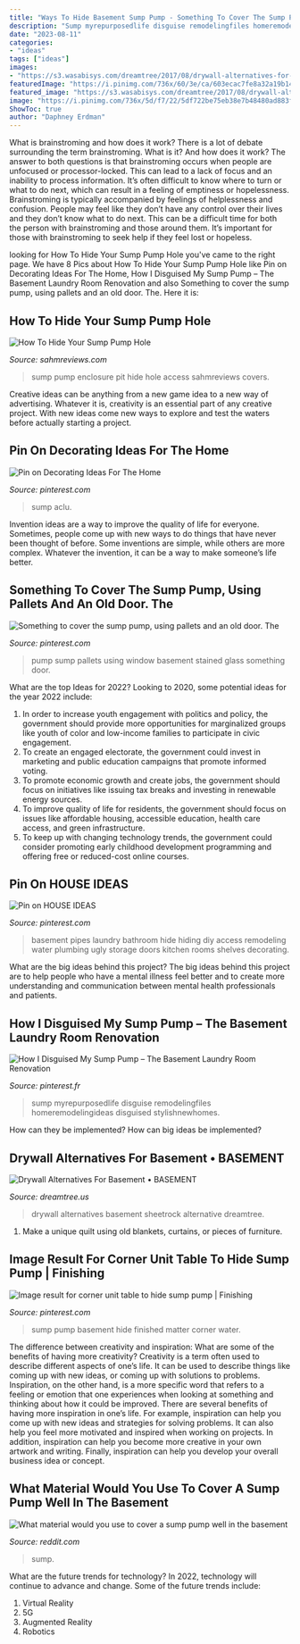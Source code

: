 ```yaml
---
title: "Ways To Hide Basement Sump Pump - Something To Cover The Sump Pump, Using Pallets And An Old Door. The"
description: "Sump myrepurposedlife disguise remodelingfiles homeremodelingideas disguised stylishnewhomes"
date: "2023-08-11"
categories:
- "ideas"
tags: ["ideas"]
images:
- "https://s3.wasabisys.com/dreamtree/2017/08/drywall-alternatives-for-basement.jpg"
featuredImage: "https://i.pinimg.com/736x/60/3e/ca/603ecac7fe8a32a19b141fe49cf71ba1.jpg"
featured_image: "https://s3.wasabisys.com/dreamtree/2017/08/drywall-alternatives-for-basement.jpg"
image: "https://i.pinimg.com/736x/5d/f7/22/5df722be75eb38e7b48480ad883ffbe2.jpg"
ShowToc: true
author: "Daphney Erdman"
---
```



What is brainstroming and how does it work?
There is a lot of debate surrounding the term brainstroming. What is it? And how does it work? The answer to both questions is that brainstroming occurs when people are unfocused or processor-locked. This can lead to a lack of focus and an inability to process information. It’s often difficult to know where to turn or what to do next, which can result in a feeling of emptiness or hopelessness.
Brainstroming is typically accompanied by feelings of helplessness and confusion. People may feel like they don’t have any control over their lives and they don’t know what to do next. This can be a difficult time for both the person with brainstroming and those around them. It’s important for those with brainstroming to seek help if they feel lost or hopeless.

	

		
looking for How To Hide Your Sump Pump Hole you've came to the right page. We have 8 Pics about How To Hide Your Sump Pump Hole like Pin on Decorating Ideas For The Home, How I Disguised My Sump Pump – The Basement Laundry Room Renovation and also Something to cover the sump pump, using pallets and an old door. The. Here it is:
		
    
## How To Hide Your Sump Pump Hole

<img loading=lazy src="http://www.sahmreviews.com/wp-content/uploads/2015/01/Sump-Pump-Stage-Removable-Section.jpg" onerror="this.onerror=null;this.src='https://tse3.mm.bing.net/th?id=OIP.bXonkVUlub9zBpTR3FdwPQHaEM&amp;pid=15.1';" alt="How To Hide Your Sump Pump Hole">

_Source: sahmreviews.com_

>sump pump enclosure pit hide hole access sahmreviews covers. 

	

Creative ideas can be anything from a new game idea to a new way of advertising. Whatever it is, creativity is an essential part of any creative project. With new ideas come new ways to explore and test the waters before actually starting a project.

    
## Pin On Decorating Ideas For The Home

<img loading=lazy src="https://i.pinimg.com/736x/5d/f7/22/5df722be75eb38e7b48480ad883ffbe2.jpg" onerror="this.onerror=null;this.src='https://tse2.mm.bing.net/th?id=OIP.K9uIPWdFmK4ycHvvhx6qiAHaLF&amp;pid=15.1';" alt="Pin on Decorating Ideas For The Home">

_Source: pinterest.com_

>sump aclu. 

	

Invention ideas are a way to improve the quality of life for everyone. Sometimes, people come up with new ways to do things that have never been thought of before. Some inventions are simple, while others are more complex. Whatever the invention, it can be a way to make someone’s life better.

    
## Something To Cover The Sump Pump, Using Pallets And An Old Door. The

<img loading=lazy src="https://s-media-cache-ak0.pinimg.com/736x/da/f8/7e/daf87e34fb4b12abd26687d350f43c9e.jpg" onerror="this.onerror=null;this.src='https://tse1.mm.bing.net/th?id=OIP.duH52Q9TKWye_8Cbh25BGwHaJ3&amp;pid=15.1';" alt="Something to cover the sump pump, using pallets and an old door. The">

_Source: pinterest.com_

>pump sump pallets using window basement stained glass something door. 

	

What are the top Ideas for 2022?
Looking to 2020, some potential ideas for the year 2022 include: 
1) In order to increase youth engagement with politics and policy, the government should provide more opportunities for marginalized groups like youth of color and low-income families to participate in civic engagement. 
2) To create an engaged electorate, the government could invest in marketing and public education campaigns that promote informed voting. 
3) To promote economic growth and create jobs, the government should focus on initiatives like issuing tax breaks and investing in renewable energy sources. 
4) To improve quality of life for residents, the government should focus on issues like affordable housing, accessible education, health care access, and green infrastructure. 
5) To keep up with changing technology trends, the government could consider promoting early childhood development programming and offering free or reduced-cost online courses.

    
## Pin On HOUSE IDEAS

<img loading=lazy src="https://i.pinimg.com/originals/93/91/a8/9391a8df66b49a33b6d4b937a41c16f4.jpg" onerror="this.onerror=null;this.src='https://tse3.mm.bing.net/th?id=OIP.H7q-JcRwkvHi_RbR1_u3eAAAAA&amp;pid=15.1';" alt="Pin on HOUSE IDEAS">

_Source: pinterest.com_

>basement pipes laundry bathroom hide hiding diy access remodeling water plumbing ugly storage doors kitchen rooms shelves decorating. 

	

What are the big ideas behind this project?
The big ideas behind this project are to help people who have a mental illness feel better and to create more understanding and communication between mental health professionals and patients.

    
## How I Disguised My Sump Pump – The Basement Laundry Room Renovation

<img loading=lazy src="https://i.pinimg.com/736x/60/3e/ca/603ecac7fe8a32a19b141fe49cf71ba1.jpg" onerror="this.onerror=null;this.src='https://tse1.mm.bing.net/th?id=OIP.perdFMRC-rhhaKNXravNtQHaOH&amp;pid=15.1';" alt="How I Disguised My Sump Pump – The Basement Laundry Room Renovation">

_Source: pinterest.fr_

>sump myrepurposedlife disguise remodelingfiles homeremodelingideas disguised stylishnewhomes. 

	

How can they be implemented?
How can big ideas be implemented?

    
## Drywall Alternatives For Basement • BASEMENT

<img loading=lazy src="https://s3.wasabisys.com/dreamtree/2017/08/drywall-alternatives-for-basement.jpg" onerror="this.onerror=null;this.src='https://tse4.mm.bing.net/th?id=OIP.vXspGOhiwQYIrt_drahRLQHaE2&amp;pid=15.1';" alt="Drywall Alternatives For Basement • BASEMENT">

_Source: dreamtree.us_

>drywall alternatives basement sheetrock alternative dreamtree. 

	

1. Make a unique quilt using old blankets, curtains, or pieces of furniture.

    
## Image Result For Corner Unit Table To Hide Sump Pump | Finishing

<img loading=lazy src="https://i.pinimg.com/originals/e4/6d/8d/e46d8d6f395adeb048954e7d5f163acf.jpg" onerror="this.onerror=null;this.src='https://tse1.mm.bing.net/th?id=OIP.dmR8WjXODBQiCgOlf7zahAAAAA&amp;pid=15.1';" alt="Image result for corner unit table to hide sump pump | Finishing">

_Source: pinterest.com_

>sump pump basement hide finished matter corner water. 

	

The difference between creativity and inspiration: What are some of the benefits of having more creativity?
Creativity is a term often used to describe different aspects of one’s life. It can be used to describe things like coming up with new ideas, or coming up with solutions to problems. Inspiration, on the other hand, is a more specific word that refers to a feeling or emotion that one experiences when looking at something and thinking about how it could be improved.
There are several benefits of having more inspiration in one’s life. For example, inspiration can help you come up with new ideas and strategies for solving problems. It can also help you feel more motivated and inspired when working on projects. In addition, inspiration can help you become more creative in your own artwork and writing. Finally, inspiration can help you develop your overall business idea or concept.

    
## What Material Would You Use To Cover A Sump Pump Well In The Basement

<img loading=lazy src="https://external-preview.redd.it/B80yrTjFPcTkPX-uRc7jIzRGh2FLSH9UVo377dRuFjo.jpg?auto=webp&amp;s=6e08beacffdbe1f5265a5a8dcfcac8b763d617d6" onerror="this.onerror=null;this.src='https://tse1.mm.bing.net/th?id=OIP.5vWz-xTHqeu8jJFudeAQgQHaFj&amp;pid=15.1';" alt="What material would you use to cover a sump pump well in the basement">

_Source: reddit.com_

>sump. 

	

What are the future trends for technology?
In 2022, technology will continue to advance and change. Some of the future trends include: 
1. Virtual Reality 
2. 5G 
3. Augmented Reality 
4. Robotics 

